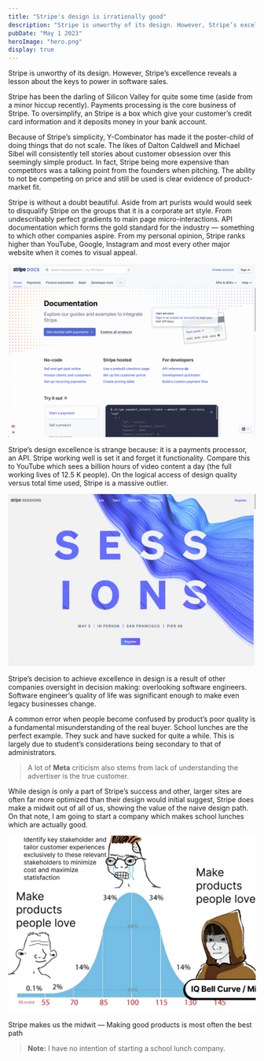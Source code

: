 ```yaml
---
title: "Stripe's design is irrationally good"
description: "Stripe is unworthy of its design. However, Stripe’s excellence reveals a lesson about the keys to power in software sales."
pubDate: "May 1 2023"
heroImage: "hero.png"
display: true
---
```


Stripe is unworthy of its design. However, Stripe’s excellence reveals a lesson about the keys to power in software sales.

Stripe has been the darling of Silicon Valley for quite some time (aside from a minor hiccup recently). Payments processing is the core business of Stripe. To oversimplify, an Stripe is a box which give your customer’s credit card information and it deposits money in your bank account.

Because of Stripe’s simplicity, Y-Combinator has made it the poster-child of doing things that do not scale. The likes of Dalton Caldwell and Michael Sibel will consistently tell stories about customer obsession over this seemingly simple product. In fact, Stripe being more expensive than competitors was a talking point from the founders when pitching. The ability to not be competing on price and still be used is clear evidence of product-market fit.

Stripe is without a doubt beautiful. Aside from art purists would would seek to disqualify Stripe on the groups that it is a corporate art style. From undescribably perfect gradients to main page micro-interactions. API documentation which forms the gold standard for the industry — something to which other companies aspire. From my personal opinion, Stripe ranks higher than YouTube, Google, Instagram and most every other major website when it comes to visual appeal.

![stripe's documentation](../../blog/stripe-irrational/docs.png)

Stripe’s design excellence is strange because: it is a payments processor, an API. Stripe working well is set it and forget it functionality. Compare this to YouTube which sees a billion hours of video content a day (the full working lives of 12.5 K people). On the logical access of design quality versus total time used, Stripe is a massive outlier.

![stripe documentation](../../blog/stripe-irrational/sessions.png)

Stripe’s decision to achieve excellence in design is a result of other companies oversight in decision making: overlooking software engineers. Software engineer’s quality of life was significant enough to make even legacy businesses change.

A common error when people become confused by product’s poor quality is a fundamental misunderstanding of the real buyer. School lunches are the perfect example. They suck and have sucked for quite a while. This is largely due to student’s considerations being secondary to that of administrators.

> A lot of **Meta** criticism also stems from lack of understanding the advertiser is the true customer.

While design is only a part of Stripe’s success and other, larger sites are often far more optimized than their design would initial suggest, Stripe does make a midwit out of all of us, showing the value of the naive design path. On that note, I am going to start a company which makes school lunches which are actually good.

![midwit meme comparing design philosophies](../../blog/stripe-irrational/midwit.png)

Stripe makes us the midwit — Making good products is most often the best path

> **Note:** I have no intention of starting a school lunch company.
